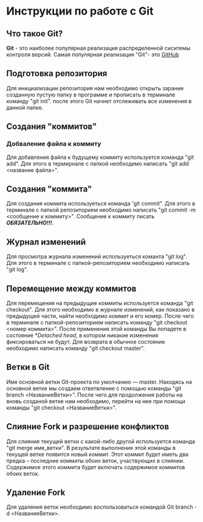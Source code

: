 # Инструкции по работе с Git

## Что такое Git?
**Git** - это наиболее популярная реализация распределенной сиситемы контроля версий. Самая популярная реализация "Git"- это [GitHub](https://github.com/)

## Подготовка репозитория
Для инициализации репозитория нам необходимо открыть зарание созданную пустую папку в программе и прописать в терминале команду "git init". после этого Git начнет отслеживать все изменения в данной папке. 
 
## Создания "коммитов"
### Добваление файла к коммиту
Для добавления файла к будущему коммиту используется команда "git add". Для этого в термирнале с папкой необходимо написать "git add <название файла>".

## Создания "коммита"
Для создания коммита используеться команда 'git commit". Для этого в терминале с папкой репозиторием необходимо написать "git commit -m <сообщение к коммиту>". Сообщение к коммиту писать ***ОБЯЗАТЕЛЬНО!!!***.

## Журнал изменений
Для просмотра журнала изменений используеться команта "git log". Для этого в терминале с папкой-репозиторием необходимо написать "git log".

## Перемещение между коммитов
Для перемещения на предыдущие коммиты используется команда "git checkout". Для этого необходимо в журнале изменений, как показано в предыдущей части, найти необходимо коммит и его номер. После чего в терминале с папкой-репозиторием написать команду "git checkout <номер коммита>". После применения этой команды Вы попадете в состояние **Detached head*, в котором никакие изменения фиксироваться не будут. Для возврата в обычное состояние необходимо написать команду "git checkout master".

## Ветки в Git
Имя основной ветки Git-проекта по умолчанию — master. Находясь на основной ветке мы создаем ответвление с помощью команды "git branch <НазваниеВетки>". После чего для продолжения работы на вновь созданой ветке нам необходимо, перейти на нее при помощи команды "git checkout <НазваниеВетки>".

## Слияние Fork и разрешение конфликтов
Для слияния текущей ветки с какой-либо другой используется команда
"git merge имя_ветки".
В результате выполнения этой команды в текущей ветке появится новый коммит. Этот коммит будет иметь два предка – последние коммиты обоих веток, участвующих в слиянии. Содержимое этого коммита будет включать содержимое коммитов обоих веток.

## Удаление Fork
Для удаления веток необходимо воспользоваться командой Git branch -d <НазваниеВетки>.

